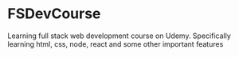 # FSDevCourse
Learning full stack web development course on Udemy. Specifically learning html, css, node, react and some other important features
